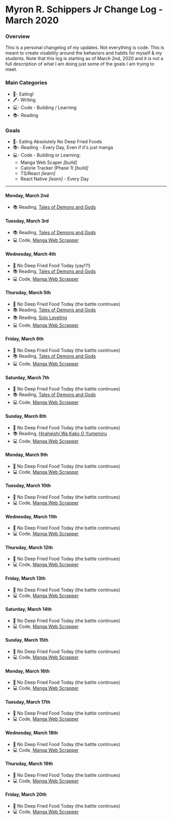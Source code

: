 # Myron R. Schippers Jr Change Log - March 2020

### Overview
This is a personal changelog of my updates. Not everything is code. This is meant to create visability around the behaviors and habits for myself & my students. Note that this log is starting as of March 2nd, 2020 and it is not a full description of what I am doing just some of the goals I am trying to meet. 

### Main Categories
- 🍎- Eating!
- 🖊- Writing
- 💻- Code - Building / Learning
- 📚- Reading

### Goals
- 🍎- Eating Absolutely No Deep Fried Foods
- 📚- Reading - Every Day, Even if it's just manga
- 💻- Code - Building or Learning:
  - Manga Web Scaper *[build]*
  - Calorie Tracker (Phase 1) *[build]*
  - TS/React *[learn]*
  - React Native *[learn]* - Every Day

---


#### Monday, March 2nd
- 📚 Reading, [Tales of Demons and Gods](https://manganelo.com/manga/hyer5231574354229)

#### Tuesday, March 3rd
- 📚 Reading, [Tales of Demons and Gods](https://manganelo.com/manga/hyer5231574354229)
- 💻 Code, [Manga Web Scrapper](https://github.com/myronschippers/manga-web-scraper)

#### Wednesday, March 4th
- 🍎 No Deep Fried Food Today (yay!?!)
- 📚 Reading, [Tales of Demons and Gods](https://manganelo.com/manga/hyer5231574354229)
- 💻 Code, [Manga Web Scrapper](https://github.com/myronschippers/manga-web-scraper)

#### Thursday, March 5th
- 🍎 No Deep Fried Food Today (the battle continues)
- 📚 Reading, [Tales of Demons and Gods](https://manganelo.com/manga/hyer5231574354229)
- 📚 Reading, [Solo Leveling](https://manganelo.com/manga/pn918005)
- 💻 Code, [Manga Web Scrapper](https://github.com/myronschippers/manga-web-scraper)

#### Friday, March 6th
- 🍎 No Deep Fried Food Today (the battle continues)
- 📚 Reading, [Tales of Demons and Gods](https://manganelo.com/manga/hyer5231574354229)
- 💻 Code, [Manga Web Scrapper](https://github.com/myronschippers/manga-web-scraper)

#### Saturday, March 7th
- 🍎 No Deep Fried Food Today (the battle continues)
- 📚 Reading, [Tales of Demons and Gods](https://manganelo.com/manga/hyer5231574354229)
- 💻 Code, [Manga Web Scrapper](https://github.com/myronschippers/manga-web-scraper)

#### Sunday, March 8th
- 🍎 No Deep Fried Food Today (the battle continues)
- 📚 Reading, [Hiraheishi Wa Kako O Yumemiru](https://manganelo.com/manga/hiraheishi_wa_kako_o_yumemiru)
- 💻 Code, [Manga Web Scrapper](https://github.com/myronschippers/manga-web-scraper)

#### Monday, March 9th
- 🍎 No Deep Fried Food Today (the battle continues)
- 💻 Code, [Manga Web Scrapper](https://github.com/myronschippers/manga-web-scraper)

#### Tuesday, March 10th
- 🍎 No Deep Fried Food Today (the battle continues)
- 💻 Code, [Manga Web Scrapper](https://github.com/myronschippers/manga-web-scraper)

#### Wednesday, March 11th
- 🍎 No Deep Fried Food Today (the battle continues)
- 💻 Code, [Manga Web Scrapper](https://github.com/myronschippers/manga-web-scraper)

#### Thursday, March 12th
- 🍎 No Deep Fried Food Today (the battle continues)
- 💻 Code, [Manga Web Scrapper](https://github.com/myronschippers/manga-web-scraper)

#### Friday, March 13th
- 🍎 No Deep Fried Food Today (the battle continues)
- 💻 Code, [Manga Web Scrapper](https://github.com/myronschippers/manga-web-scraper)

#### Saturday, March 14th
- 🍎 No Deep Fried Food Today (the battle continues)
- 💻 Code, [Manga Web Scrapper](https://github.com/myronschippers/manga-web-scraper)

#### Sunday, March 15th
- 🍎 No Deep Fried Food Today (the battle continues)
- 💻 Code, [Manga Web Scrapper](https://github.com/myronschippers/manga-web-scraper)

#### Monday, March 16th
- 🍎 No Deep Fried Food Today (the battle continues)
- 💻 Code, [Manga Web Scrapper](https://github.com/myronschippers/manga-web-scraper)

#### Tuesday, March 17th
- 🍎 No Deep Fried Food Today (the battle continues)
- 💻 Code, [Manga Web Scrapper](https://github.com/myronschippers/manga-web-scraper)

#### Wednesday, March 18th
- 🍎 No Deep Fried Food Today (the battle continues)
- 💻 Code, [Manga Web Scrapper](https://github.com/myronschippers/manga-web-scraper)

#### Thursday, March 19th
- 🍎 No Deep Fried Food Today (the battle continues)
- 💻 Code, [Manga Web Scrapper](https://github.com/myronschippers/manga-web-scraper)

#### Friday, March 20th
- 🍎 No Deep Fried Food Today (the battle continues)
- 💻 Code, [Manga Web Scrapper](https://github.com/myronschippers/manga-web-scraper)
